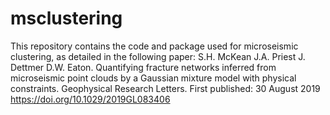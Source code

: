 # msclustering
This repository contains the code and package used for microseismic clustering, as detailed in the following paper:
S.H. McKean  J.A. Priest  J. Dettmer  D.W. Eaton. Quantifying fracture networks inferred from microseismic point clouds by a Gaussian mixture model with physical constraints. Geophysical Research Letters. First published: 30 August 2019 https://doi.org/10.1029/2019GL083406

